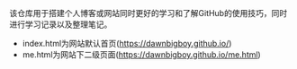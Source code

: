 该仓库用于搭建个人博客或网站同时更好的学习和了解GitHub的使用技巧，同时进行学习记录以及整理笔记。
- index.html为网站默认首页(https://dawnbigboy.github.io/)
- me.html为网站下二级页面(https://dawnbigboy.github.io/me.html)
